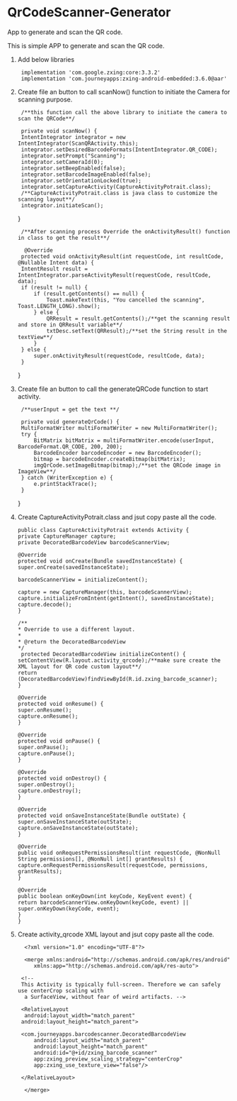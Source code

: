 # QrCodeScanner-Generator
App to generate and scan the QR code. 

This is simple APP to generate and scan the QR code.

1. Add below libraries
    
        implementation 'com.google.zxing:core:3.3.2'
        implementation 'com.journeyapps:zxing-android-embedded:3.6.0@aar'

2. Create file an button to call scanNow() function to initiate the Camera for scanning purpose.

        /**this function call the above library to initiate the camera to scan the QRCode**/
       
        private void scanNow() {
        IntentIntegrator integrator = new IntentIntegrator(ScanQRActivity.this);
        integrator.setDesiredBarcodeFormats(IntentIntegrator.QR_CODE);
        integrator.setPrompt("Scanning");
        integrator.setCameraId(0);
        integrator.setBeepEnabled(false);
        integrator.setBarcodeImageEnabled(false);
        integrator.setOrientationLocked(true);
        integrator.setCaptureActivity(CaptureActivityPotrait.class); 
        /**CaptureActivityPotrait.class is java class to customize the scanning layout**/
        integrator.initiateScan();
    }

        /**After scanning process Override the onActivityResult() function in class to get the result**/
   
         @Override
        protected void onActivityResult(int requestCode, int resultCode, @Nullable Intent data) {
        IntentResult result = IntentIntegrator.parseActivityResult(requestCode, resultCode, data);
        if (result != null) {
            if (result.getContents() == null) {
                Toast.makeText(this, "You cancelled the scanning", Toast.LENGTH_LONG).show();
            } else {
                QRResult = result.getContents();/**get the scanning result and store in QRResult variable**/
                txtDesc.setText(QRResult);/**set the String result in the textView**/
            }
        } else {
            super.onActivityResult(requestCode, resultCode, data);
        }
    }

3. Create file an button to call the generateQRCode function to start activity.

        /**userInput = get the text **/
  
        private void generateQrCode() {
        MultiFormatWriter multiFormatWriter = new MultiFormatWriter();
        try {
            BitMatrix bitMatrix = multiFormatWriter.encode(userInput, BarcodeFormat.QR_CODE, 200, 200);
            BarcodeEncoder barcodeEncoder = new BarcodeEncoder();
            bitmap = barcodeEncoder.createBitmap(bitMatrix);
            imgQrCode.setImageBitmap(bitmap);/**set the QRCode image in ImageView**/
        } catch (WriterException e) {
            e.printStackTrace();
        }
    }

4.  Create CaptureActivityPotrait.class and jsut copy paste all the code.
    
        public class CaptureActivityPotrait extends Activity {
        private CaptureManager capture;
        private DecoratedBarcodeView barcodeScannerView;

        @Override
        protected void onCreate(Bundle savedInstanceState) {
        super.onCreate(savedInstanceState);

        barcodeScannerView = initializeContent();

        capture = new CaptureManager(this, barcodeScannerView);
        capture.initializeFromIntent(getIntent(), savedInstanceState);
        capture.decode();
        }

        /**
        * Override to use a different layout.
        *
        * @return the DecoratedBarcodeView
        */
         protected DecoratedBarcodeView initializeContent() {
        setContentView(R.layout.activity_qrcode);/**make sure create the XML layout for QR code custom layout**/
        return (DecoratedBarcodeView)findViewById(R.id.zxing_barcode_scanner);
        }

        @Override
        protected void onResume() {
        super.onResume();
        capture.onResume();
        }

        @Override
        protected void onPause() {
        super.onPause();
        capture.onPause();
        }

        @Override
        protected void onDestroy() {
        super.onDestroy();
        capture.onDestroy();
        }

        @Override
        protected void onSaveInstanceState(Bundle outState) {
        super.onSaveInstanceState(outState);
        capture.onSaveInstanceState(outState);
        }

        @Override
        public void onRequestPermissionsResult(int requestCode, @NonNull String permissions[], @NonNull int[] grantResults) {
        capture.onRequestPermissionsResult(requestCode, permissions, grantResults);
        }

        @Override
        public boolean onKeyDown(int keyCode, KeyEvent event) {
        return barcodeScannerView.onKeyDown(keyCode, event) || super.onKeyDown(keyCode, event);
        }
        }


5. Create activity_qrcode XML layout and jsut copy paste all the code.

         <?xml version="1.0" encoding="UTF-8"?>
    <!--
     Copyright (C) 2008 ZXing authors
     Licensed under the Apache License, Version 2.0 (the "License");
     you may not use this file except in compliance with the License.
    You may obtain a copy of the License at

         http://www.apache.org/licenses/LICENSE-2.0

         Unless required by applicable law or agreed to in writing, software
         distributed under the License is distributed on an "AS IS" BASIS,
         WITHOUT WARRANTIES OR CONDITIONS OF ANY KIND, either express or implied.
         See the License for the specific language governing permissions and
            limitations under the License.
         -->
         <merge xmlns:android="http://schemas.android.com/apk/res/android"
            xmlns:app="http://schemas.android.com/apk/res-auto">

        <!--
        This Activity is typically full-screen. Therefore we can safely use centerCrop scaling with
         a SurfaceView, without fear of weird artifacts. -->
      
        <RelativeLayout
         android:layout_width="match_parent"
        android:layout_height="match_parent">

        <com.journeyapps.barcodescanner.DecoratedBarcodeView
            android:layout_width="match_parent"
            android:layout_height="match_parent"
            android:id="@+id/zxing_barcode_scanner"
            app:zxing_preview_scaling_strategy="centerCrop"
            app:zxing_use_texture_view="false"/>

        </RelativeLayout>

         </merge>
